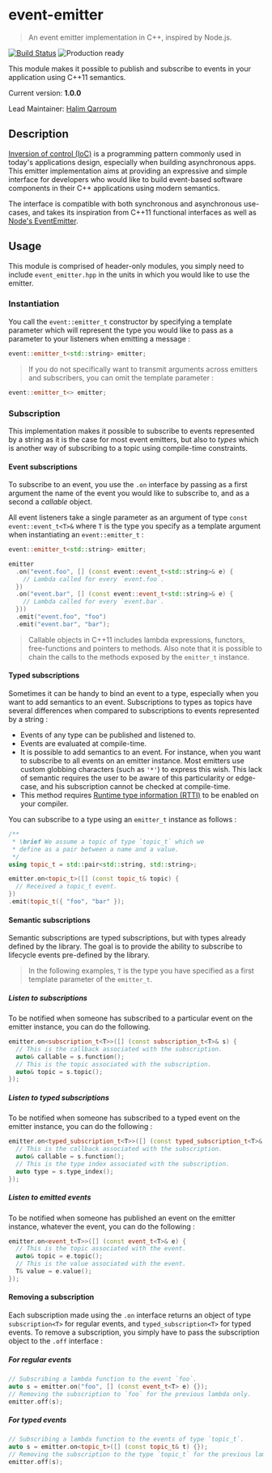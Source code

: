 # event-emitter
> An event emitter implementation in C++, inspired by Node.js.

[![Build Status](https://travis-ci.org/HQarroum/event-emitter.svg?branch=master)](https://travis-ci.org/HQarroum/event-emitter)
![Production ready](https://img.shields.io/badge/production-ready-brightgreen.svg)

This module makes it possible to publish and subscribe to events in your application using C++11 semantics.

Current version: **1.0.0**

Lead Maintainer: [Halim Qarroum](mailto:hqm.post@gmail.com)

## Description

[Inversion of control (IoC)](https://en.wikipedia.org/wiki/Inversion_of_control) is a programming pattern commonly used in today's applications design, especially when building asynchronous apps. This emitter implementation aims at providing an expressive and simple interface for developers who would like to build event-based software components in their C++ applications using modern semantics.

The interface is compatible with both synchronous and asynchronous use-cases, and takes its inspiration from C++11 functional interfaces as well as [Node's EventEmitter](https://nodejs.org/api/events.html).

## Usage

This module is comprised of header-only modules, you simply need to include `event_emitter.hpp` in the units in which you would like to use the emitter.

### Instantiation

You call the `event::emitter_t` constructor by specifying a template parameter which will represent the type you would like to pass as a parameter to your listeners when emitting a message :

```c++
event::emitter_t<std::string> emitter;
```

> If you do not specifically want to transmit arguments across emitters and subscribers, you can omit the template parameter :

```c++
event::emitter_t<> emitter;
```

### Subscription

This implementation makes it possible to subscribe to events represented by a string as it is the case for most event emitters, but also to *types* which is another way of subscribing to a topic using compile-time constraints.

#### Event subscriptions

To subscribe to an event, you use the `.on` interface by passing as a first argument the name of the event you would like to subscribe to, and as a second a *callable* object.

All event listeners take a single parameter as an argument of type `const event::event_t<T>&` where `T` is the type you specify as a template argument when instantiating an `event::emitter_t` :

```c++
event::emitter_t<std::string> emitter;

emitter
  .on("event.foo", [] (const event::event_t<std::string>& e) {
    // Lambda called for every `event.foo`.
  })
  .on("event.bar", [] (const event::event_t<std::string>& e) {
    // Lambda called for every `event.bar`.
  }))
  .emit("event.foo", "foo")
  .emit("event.bar", "bar");
```

> Callable objects in C++11 includes lambda expressions, functors, free-functions and pointers to methods. Also note that it is possible to chain the calls to the methods exposed by the `emitter_t` instance.

#### Typed subscriptions

Sometimes it can be handy to bind an event to a type, especially when you want to add semantics to an event. Subscriptions to types as topics have several differences when compared to subscriptions to events represented by a string :

 - Events of any type can be published and listened to.
 - Events are evaluated at compile-time.
 - It is possible to add semantics to an event. For instance, when you want to subscribe to all events on an emitter instance. Most emitters use custom globbing characters (such as `'*'`) to express this wish. This lack of semantic requires the user to be aware of this particularity or edge-case, and his subscription cannot be checked at compile-time.
 - This method requires [Runtime type information (RTTI)](https://en.wikipedia.org/wiki/Run-time_type_information) to be enabled on your compiler.

You can subscribe to a type using an `emitter_t` instance as follows :

```c++
/**
 * \brief We assume a topic of type `topic_t` which we
 * define as a pair between a name and a value.
 */
using topic_t = std::pair<std::string, std::string>;

emitter.on<topic_t>([] (const topic_t& topic) {
  // Received a topic_t event.
})
.emit(topic_t({ "foo", "bar" });
```

#### Semantic subscriptions

Semantic subscriptions are typed subscriptions, but with types already defined by the library. The goal is to provide the ability to subscribe to lifecycle events pre-defined by the library.

> In the following examples, `T` is the type you have specified as a first template parameter of the `emitter_t`.

##### Listen to subscriptions

To be notified when someone has subscribed to a particular event on the emitter instance, you can do the following.

```c++
emitter.on<subscription_t<T>>([] (const subscription_t<T>& s) {
  // This is the callback associated with the subscription.
  auto& callable = s.function();
  // This is the topic associated with the subscription.
  auto& topic = s.topic();
});
```

##### Listen to typed subscriptions

To be notified when someone has subscribed to a typed event on the emitter instance, you can do the following :

```c++
emitter.on<typed_subscription_t<T>>([] (const typed_subscription_t<T>& s) {
  // This is the callback associated with the subscription.
  auto& callable = s.function();
  // This is the type index associated with the subscription.
  auto type = s.type_index();
});
```

##### Listen to emitted events

To be notified when someone has published an event on the emitter instance, whatever the event, you can do the following :

```c++
emitter.on<event_t<T>>([] (const event_t<T>& e) {
  // This is the topic associated with the event.
  auto& topic = e.topic();
  // This is the value associated with the event.
  T& value = e.value();
});
```

#### Removing a subscription

Each subscription made using the `.on` interface returns an object of type  `subscription<T>` for regular events, and `typed_subscription<T>` for typed events. To remove a subscription, you simply have to pass the subscription object to the `.off` interface :

##### For regular events

```c++
// Subscribing a lambda function to the event `foo`.
auto s = emitter.on("foo", [] (const event_t<T> e) {});
// Removing the subscription to `foo` for the previous lambda only.
emitter.off(s);
```

##### For typed events

```c++
// Subscribing a lambda function to the events of type `topic_t`.
auto s = emitter.on<topic_t>([] (const topic_t& t) {});
// Removing the subscription to the type `topic_t` for the previous lambda only.
emitter.off(s);
```
